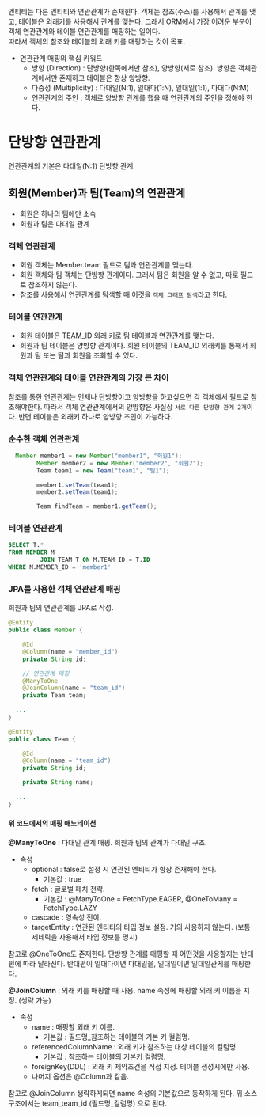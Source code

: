 엔티티는 다른 엔티티와 연관관계가 존재힌다. 객체는 참조(주소)를 사용해서 관계를 맺고, 테이블은 외래키를 사용해서 관계를 맺는다.
그래서 ORM에서 가장 어려운 부분이 객체 연관관계와 테이블 연관관계를 매핑하는 일이다.<br/>
따라서 객체의 참조와 테이블의 외래 키를 매핑하는 것이 목표.

* 연관관계 매핑의 핵심 키워드
    * 방향 (Direction) : 단방향(한쪽에서만 참조), 양방향(서로 참조). 방향은 객체관계에서만 존재하고 테이블은 항상 양방향.
    * 다중성 (Multiplicity) : 다대일(N:1), 일대다(1:N), 일대일(1:1), 다대다(N:M)
    * 연관관계의 주인 : 객체로 양방향 관계를 했을 때 연관관계의 주인을 정해야 한다.

# 단방향 연관관계

연관관계의 기본은 다대일(N:1) 단방향 관계.

## 회원(Member)과 팀(Team)의 연관관계
* 회원은 하나의 팀에만 소속
* 회원과 팀은 다대일 관계

### 객체 연관관계

* 회원 객체는 Member.team 필드로 팀과 연관관계를 맺는다.
* 회원 객체와 팀 객체는 단방향 관계이다. 그래서 팀은 회원을 알 수 없고, 따로 필드로 참조하지 않는다.
* 참조를 사용해서 연관관계를 탐색할 때 이것을 `객체 그래프 탐색`라고 한다.

### 테이블 연관관계

* 회원 테이블은 TEAM_ID 외래 키로 팀 테이블과 연관관계를 맺는다.
* 회원과 팀 테이블은 양방향 관계이다. 회원 테이블의 TEAM_ID 외래키를 통해서 회원과 팀 또는 팀과 회원을 조회할 수 있다.

### 객체 연관관계와 테이블 연관관계의 가장 큰 차이

참조를 통한 연관관계는 언제나 단방향이고 양방향을 하고싶으면 각 객체에서 필드로 참조해야한다.
따라서 객체 연관관계에서의 양방향은 사실상 `서로 다른 단방향 관계 2개`이다. 반면 테이블은 외래키 하나로 양방향 조인이 가능하다.

### 순수한 객체 연관관계

```java
  Member member1 = new Member("member1", "회원1");
        Member member2 = new Member("member2", "회원2");
        Team team1 = new Team("team1", "팀1");

        member1.setTeam(team1);
        member2.setTeam(team1);

        Team findTeam = member1.getTeam();
```

### 테이블 연관관계

```sql
SELECT T.*
FROM MEMBER M
         JOIN TEAM T ON M.TEAM_ID = T.ID
WHERE M.MEMBER_ID = 'member1'
```

### JPA를 사용한 객체 연관관계 매핑

회원과 팀의 연관관계를 JPA로 작성.

```java
@Entity
public class Member {

    @Id
    @Column(name = "member_id")
    private String id;

    // 연관관계 매핑
    @ManyToOne
    @JoinColumn(name = "team_id")
    private Team team;
 
  ...
}

@Entity
public class Team {

    @Id
    @Column(name = "team_id")
    private String id;

    private String name;
  
  ...
}
```

#### 위 코드에서의 매핑 애노테이션

**@ManyToOne** : 다대일 관계 매핑. 회원과 팀의 관계가 다대일 구조.

* 속성
    * optional : false로 설정 시 연관된 엔티티가 항상 존재해야 한다.
        * 기본값 : true
    * fetch : 글로벌 페치 전략.
        * 기본값 : @ManyToOne = FetchType.EAGER, @OneToMany = FetchType.LAZY
    * cascade : 영속성 전이.
    * targetEntity : 연관된 엔티티의 타입 정보 설정. 거의 사용하지 않는다. (보통 제네릭을 사용해서 타입 정보를 명시)

참고로 @OneToOne도 존재한다. 단방향 관계를 매핑할 때 어떤것을 사용할지는 반대편에 따라 달라진다. 반대편이 일대다이면 다대일을, 일대일이면 일대일관게를 매핑한다.

**@JoinColumn** : 외래 키를 매핑할 때 사용. name 속성에 매핑할 외래 키 이름을 지정. (생략 가능)

* 속성
    * name : 매핑할 외래 키 이름.
        * 기본값 : 필드명_참조하는 테이블의 기본 키 컬럼명.
    * referencedColumnName : 외래 키가 참조하는 대상 테이블의 컬럼명.
        * 기본값 : 참조하는 테이블의 기본키 컬럼명.
    * foreignKey(DDL) : 외래 키 제약조건을 직접 지정. 테이블 생성시에만 사용.
    * 나머지 옵션은 @Column과 같음.
    
참고로 @JoinColumn 생략하게되면 name 속성의 기본값으로 동작하게 된다. 위 소스 구조에서는 team_team_id (필드명_컬럼명) 으로 된다.


        
            
        

    
